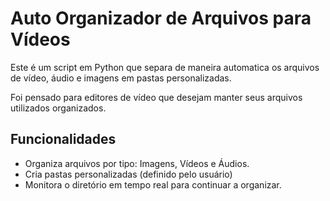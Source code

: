 

# Auto Organizador de Arquivos para Vídeos

Este é um script em Python que separa de maneira automatica os  arquivos de vídeo, áudio e imagens em pastas personalizadas. 

Foi pensado para editores de vídeo que desejam manter seus arquivos utilizados organizados. 

## Funcionalidades

- Organiza arquivos por tipo: Imagens, Vídeos e Áudios.
- Cria pastas personalizadas (definido pelo usuário)
- Monitora o diretório em tempo real para  continuar a organizar.
  
